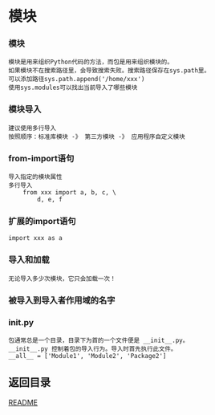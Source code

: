 模块
============================

### 模块
    模块是用来组织Python代码的方法，而包是用来组织模块的。
    如果模块不在搜索路径里，会导致搜索失败。搜索路径保存在sys.path里。
    可以添加路径sys.path.append('/home/xxx')
    使用sys.modules可以找出当前导入了哪些模块

### 模块导入
    建议使用多行导入
    按照顺序：标准库模块 -》 第三方模块 -》 应用程序自定义模块

### from-import语句
    导入指定的模块属性
    多行导入
        from xxx import a, b, c, \
            d, e, f

### 扩展的import语句
    import xxx as a

### 导入和加载
    无论导入多少次模块，它只会加载一次！

### 被导入到导入者作用域的名字
    
### __init__.py
    包通常总是一个目录，目录下为首的一个文件便是 __init__.py。
    __init__.py 控制着包的导入行为。导入时首先执行此文件。
    __all__ = ['Module1', 'Module2', 'Package2']




## 返回目录
[README](README.md)